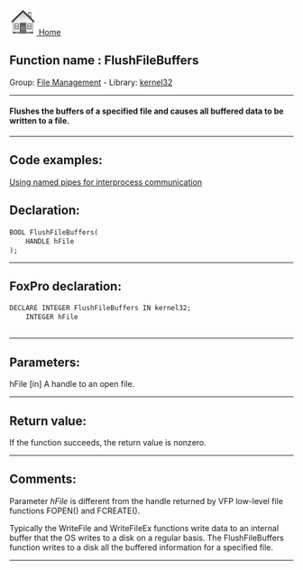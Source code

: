 [<img src="../../images/home.png"> Home ](https://github.com/VFPX/Win32API)  

## Function name : FlushFileBuffers
Group: [File Management](../../functions_group.md#File_Management)  -  Library: [kernel32](../../libraries.md#kernel32)  
***  


#### Flushes the buffers of a specified file and causes all buffered data to be written to a file.
***  


## Code examples:
[Using named pipes for interprocess communication](../../samples/sample_522.md)  

## Declaration:
```foxpro  
BOOL FlushFileBuffers(
	HANDLE hFile
);  
```  
***  


## FoxPro declaration:
```foxpro  
DECLARE INTEGER FlushFileBuffers IN kernel32;
	INTEGER hFile
  
```  
***  


## Parameters:
hFile 
[in] A handle to an open file.  
***  


## Return value:
If the function succeeds, the return value is nonzero.  
***  


## Comments:
Parameter <Em>hFile</Em> is different from the handle returned by VFP low-level file functions FOPEN() and FCREATE().  
  
Typically the WriteFile and WriteFileEx functions write data to an internal buffer that the OS writes to a disk on a regular basis. The FlushFileBuffers function writes to a disk all the buffered information for a specified file.  
  
***  

